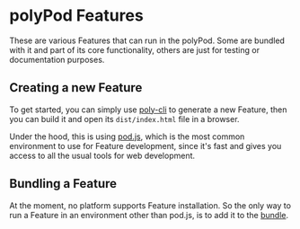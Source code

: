 # polyPod Features

These are various Features that can run in the polyPod. Some are bundled with it
and part of its core functionality, others are just for testing or documentation
purposes.

## Creating a new Feature

To get started, you can simply use [poly-cli](../dev-utils/poly-cli) to generate
a new Feature, then you can build it and open its `dist/index.html` file in a
browser.

Under the hood, this is using [pod.js](../platform/podjs), which is the most
common environment to use for Feature development, since it's fast and gives you
access to all the usual tools for web development.

## Bundling a Feature

At the moment, no platform supports Feature installation. So the only way to run
a Feature in an environment other than pod.js, is to add it to the
[bundle](bundle).
